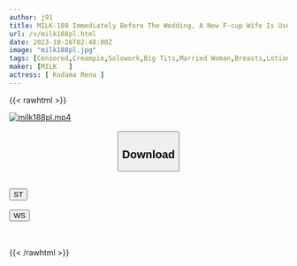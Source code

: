 ```yaml
---
author: j91
title: MILK-188 Immediately Before The Wedding, A New F-cup Wife Is Used As A Treatment To Develop Her Sexual Senses. A Big Dick Is Inserted Into A Sensitive Big-breasted Wife Who Is Covered In Oil And Feels It All. Completely Fallen And Crazy Sexual Intercourse. Rena Kodama.
url: /v/milk188pl.html
date: 2023-10-26T02:48:00Z
image: "milk188pl.jpg"
tags: [Censored,Creampie,Solowork,Big Tits,Married Woman,Breasts,Lotion,Cuckold	 ]
maker: [MILK   ]
actress: [ Kodama Rena ]
---
```



{{< rawhtml >}}

<div class="video" data-videoid="mqOr6vZe6qfBZr">
    <a href="javascript:;">
        <img src="https://my.j91.asia/v/milk188pl.jpg" width="WIDTH" height="HEIGHT" alt="milk188pl.mp4" loading="lazy">
    </a>
</div>

<script type="text/javascript" src="https://j91.asia/asset/on-demand-st.js"></script>

<br>
  <link rel="stylesheet" href="https://j91.asia/asset/bs5.css">
  
  <center>
  <button class="btn btn-primary" type="button" data-bs-toggle="collapse" data-bs-target=".multi-collapse" aria-expanded="false" aria-controls="multiCollapseExample1 multiCollapseExample2"><h2>Download</h2></button></center>
</p>
<div class="row">
  <div class="col">
    <div class="collapse multi-collapse" id="multiCollapseExample1">
      <div class="card card-body">
	      	      <br>
<div class="buttons">  
<a href="https://streamtape.to/v/mqOr6vZe6qfBZr"><button class="btn-hover color-3"><i class="fa fa-download"></i> ST</button></a></div>
    </div>
  </div>
</div>
  <div class="col">
    <div class="collapse multi-collapse" id="multiCollapseExample2">
      <div class="card card-body">
	      <br>
<div class="buttons">
    <a href="https://wolfstream.tv/buid4pknvxws"><button class="btn-hover color-9"><i class="fa fa-download"></i> WS</button></a></div>
<br><br>
      </div>
    </div>
  </div>
</div>

{{< /rawhtml >}}